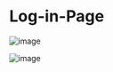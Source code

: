 # Log-in-Page

![image](https://user-images.githubusercontent.com/86546157/147837477-f94efd1f-7db9-424e-9257-32ebb72631a5.png)

![image](https://user-images.githubusercontent.com/86546157/147837481-7a81763d-cdeb-4e2c-80fc-35f2af26e59b.png)
